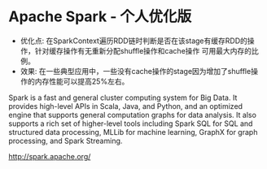 # Apache Spark - 个人优化版

- 优化点: 在SparkContext遍历RDD链时判断是否在该stage有缓存RDD的操作，针对缓存操作有无重新分配shuffle操作和cache操作
可用最大内存的比例。
- 效果: 在一些典型应用中，一些没有cache操作的stage因为增加了shuffle操作的内存性能可以提高25%左右。

Spark is a fast and general cluster computing system for Big Data. It provides
high-level APIs in Scala, Java, and Python, and an optimized engine that
supports general computation graphs for data analysis. It also supports a
rich set of higher-level tools including Spark SQL for SQL and structured
data processing, MLLib for machine learning, GraphX for graph processing,
and Spark Streaming.

<http://spark.apache.org/>


